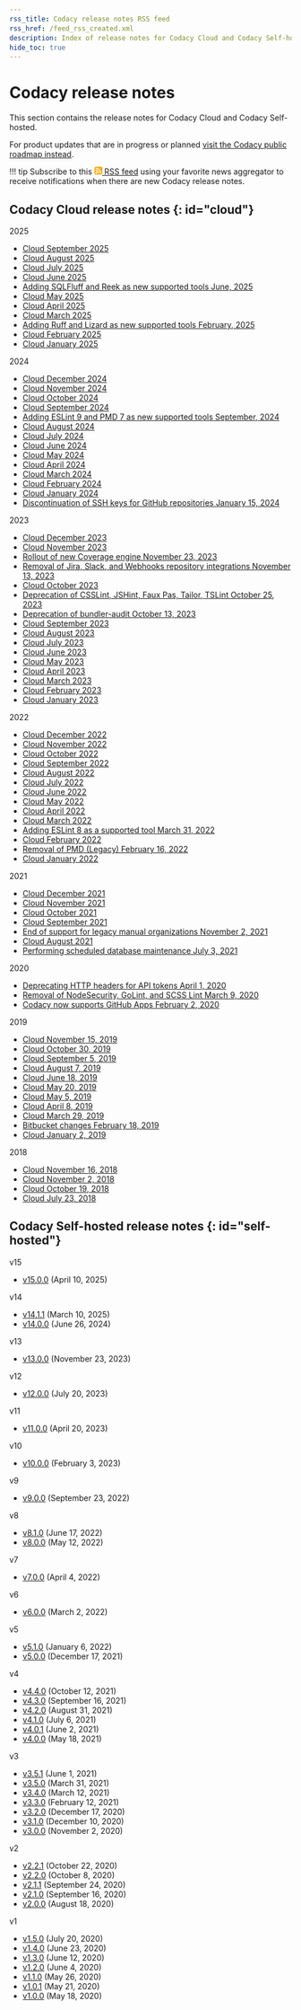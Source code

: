 ```yaml
---
rss_title: Codacy release notes RSS feed
rss_href: /feed_rss_created.xml
description: Index of release notes for Codacy Cloud and Codacy Self-hosted.
hide_toc: true
---
```


# Codacy release notes

This section contains the release notes for Codacy Cloud and Codacy Self-hosted.

For product updates that are in progress or planned [visit the Codacy public roadmap instead](https://roadmap.codacy.com).

!!! tip
    Subscribe to this [<img style="height: 1em;" src="../assets/images/icon-rss-feed.svg" alt="Codacy release notes RSS feed"/> RSS feed](/feed_rss_created.xml) using your favorite news aggregator to receive notifications when there are new Codacy release notes.

## Codacy Cloud release notes {: id="cloud"}

2025


-   [Cloud September 2025](cloud/cloud-2025-09.md)
-   [Cloud August 2025](cloud/cloud-2025-08.md)
-   [Cloud July 2025](cloud/cloud-2025-07.md)
-   [Cloud June 2025](cloud/cloud-2025-06.md)
-   [Adding SQLFluff and Reek as new supported tools June, 2025](cloud/cloud-2025-06-adding-sqlfluff-reek.md)
-   [Cloud May 2025](cloud/cloud-2025-05.md)
-   [Cloud April 2025](cloud/cloud-2025-04.md)
-   [Cloud March 2025](cloud/cloud-2025-03.md)
-   [Adding Ruff and Lizard as new supported tools February, 2025](cloud/cloud-2025-02-adding-ruff-lizard.md)
-   [Cloud February 2025](cloud/cloud-2025-02.md)
-   [Cloud January 2025](cloud/cloud-2025-01.md)

2024

-   [Cloud December 2024](cloud/cloud-2024-12.md)
-   [Cloud November 2024](cloud/cloud-2024-11.md)
-   [Cloud October 2024](cloud/cloud-2024-10.md)
-   [Cloud September 2024](cloud/cloud-2024-09.md)
-   [Adding ESLint 9 and PMD 7 as new supported tools September, 2024](cloud/cloud-2024-09-adding-eslint9-and-pmd7.md)
-   [Cloud August 2024](cloud/cloud-2024-08.md)
-   [Cloud July 2024](cloud/cloud-2024-07.md)
-   [Cloud June 2024](cloud/cloud-2024-06.md)
-   [Cloud May 2024](cloud/cloud-2024-05.md)
-   [Cloud April 2024](cloud/cloud-2024-04.md)
-   [Cloud March 2024](cloud/cloud-2024-03.md)
-   [Cloud February 2024](cloud/cloud-2024-02.md)
-   [Cloud January 2024](cloud/cloud-2024-01.md)
-   [Discontinuation of SSH keys for GitHub repositories January 15, 2024](cloud/cloud-2024-01-15-gh-repository-ssh-keys-discontinuation.md)

2023

-   [Cloud December 2023](cloud/cloud-2023-12.md)
-   [Cloud November 2023](cloud/cloud-2023-11.md)
-   [Rollout of new Coverage engine November 23, 2023](cloud/cloud-2023-11-23-new-coverage-engine-status-checks.md)
-   [Removal of Jira, Slack, and Webhooks repository integrations November 13, 2023](cloud/cloud-2023-11-13-jira-slack-webhooks-repo-integrations-removal.md)
-   [Cloud October 2023](cloud/cloud-2023-10.md)
-   [Deprecation of CSSLint, JSHint, Faux Pas, Tailor, TSLint October 25, 2023](cloud/cloud-2023-10-25-csslint-jshint-fauxpas-tailor-tslint-deprecation.md)
-   [Deprecation of bundler-audit October 13, 2023](cloud/cloud-2023-10-13-bundler-audit-deprecation.md)
-   [Cloud September 2023](cloud/cloud-2023-09.md)
-   [Cloud August 2023](cloud/cloud-2023-08.md)
-   [Cloud July 2023](cloud/cloud-2023-07.md)
-   [Cloud June 2023](cloud/cloud-2023-06.md)
-   [Cloud May 2023](cloud/cloud-2023-05.md)
-   [Cloud April 2023](cloud/cloud-2023-04.md)
-   [Cloud March 2023](cloud/cloud-2023-03.md)
-   [Cloud February 2023](cloud/cloud-2023-02.md)
-   [Cloud January 2023](cloud/cloud-2023-01.md)

2022

-   [Cloud December 2022](cloud/cloud-2022-12.md)
-   [Cloud November 2022](cloud/cloud-2022-11.md)
-   [Cloud October 2022](cloud/cloud-2022-10.md)
-   [Cloud September 2022](cloud/cloud-2022-09.md)
-   [Cloud August 2022](cloud/cloud-2022-08.md)
-   [Cloud July 2022](cloud/cloud-2022-07.md)
-   [Cloud June 2022](cloud/cloud-2022-06.md)
-   [Cloud May 2022](cloud/cloud-2022-05.md)
-   [Cloud April 2022](cloud/cloud-2022-04.md)
-   [Cloud March 2022](cloud/cloud-2022-03.md)
-   [Adding ESLint 8 as a supported tool March 31, 2022](cloud/cloud-2022-03-31-adding-eslint8.md)
-   [Cloud February 2022](cloud/cloud-2022-02.md)
-   [Removal of PMD (Legacy) February 16, 2022](cloud/cloud-2022-02-16-pmd-legacy-removal.md)
-   [Cloud January 2022](cloud/cloud-2022-01.md)

2021

-   [Cloud December 2021](cloud/cloud-2021-12.md)
-   [Cloud November 2021](cloud/cloud-2021-11.md)
-   [Cloud October 2021](cloud/cloud-2021-10.md)
-   [Cloud September 2021](cloud/cloud-2021-09.md)
-   [End of support for legacy manual organizations November 2, 2021](cloud/cloud-2021-11-02-legacy-organizations.md)
-   [Cloud August 2021](cloud/cloud-2021-08.md)
-   [Performing scheduled database maintenance July 3, 2021](cloud/cloud-2021-07-03-scheduled-db-maintenance.md)

2020

-   [Deprecating HTTP headers for API tokens April 1, 2020](cloud/cloud-2020-04-01-deprecating-http-headers-for-api-tokens.md)
-   [Removal of NodeSecurity, GoLint, and SCSS Lint March 9, 2020](cloud/cloud-2020-03-09-nodesecurity-golint-scsslint-removal.md)
-   [Codacy now supports GitHub Apps February 2, 2020](cloud/cloud-2020-02-github-apps.md)

2019

-   [Cloud November 15, 2019](cloud/cloud-2019-11-15.md)
-   [Cloud October 30, 2019](cloud/cloud-2019-10-30.md)
-   [Cloud September 5, 2019](cloud/cloud-2019-09-05.md)
-   [Cloud August 7, 2019](cloud/cloud-2019-08-07.md)
-   [Cloud June 18, 2019](cloud/cloud-2019-06-18.md)
-   [Cloud May 20, 2019](cloud/cloud-2019-05-20.md)
-   [Cloud May 5, 2019](cloud/cloud-2019-05-05.md)
-   [Cloud April 8, 2019](cloud/cloud-2019-04-08.md)
-   [Cloud March 29, 2019](cloud/cloud-2019-03-29.md)
-   [Bitbucket changes February 18, 2019](cloud/cloud-2019-02-18-bitbucket-changes.md)
-   [Cloud January 2, 2019](cloud/cloud-2019-01-02.md)

2018

-   [Cloud November 16, 2018](cloud/cloud-2018-11-16.md)
-   [Cloud November 2, 2018](cloud/cloud-2018-11-02.md)
-   [Cloud October 19, 2018](cloud/cloud-2018-10-19.md)
-   [Cloud July 23, 2018](cloud/cloud-2018-07-23.md)

## Codacy Self-hosted release notes {: id="self-hosted"}

v15

-   [v15.0.0](self-hosted/self-hosted-v15.0.0.md) (April 10, 2025)

v14

-   [v14.1.1](self-hosted/self-hosted-v14.1.1.md) (March 10, 2025)
-   [v14.0.0](self-hosted/self-hosted-v14.0.0.md) (June 26, 2024)

v13

-   [v13.0.0](self-hosted/self-hosted-v13.0.0.md) (November 23, 2023)

v12

-   [v12.0.0](self-hosted/self-hosted-v12.0.0.md) (July 20, 2023)

v11

-   [v11.0.0](self-hosted/self-hosted-v11.0.0.md) (April 20, 2023)

v10

-   [v10.0.0](self-hosted/self-hosted-v10.0.0.md) (February 3, 2023)

v9

-   [v9.0.0](self-hosted/self-hosted-v9.0.0.md) (September 23, 2022)

v8

-   [v8.1.0](self-hosted/self-hosted-v8.1.0.md) (June 17, 2022)
-   [v8.0.0](self-hosted/self-hosted-v8.0.0.md) (May 12, 2022)

v7

-   [v7.0.0](self-hosted/self-hosted-v7.0.0.md) (April 4, 2022)

v6

-   [v6.0.0](self-hosted/self-hosted-v6.0.0.md) (March 2, 2022)

v5

-   [v5.1.0](self-hosted/self-hosted-v5.1.0.md) (January 6, 2022)
-   [v5.0.0](self-hosted/self-hosted-v5.0.0.md) (December 17, 2021)

v4

-   [v4.4.0](self-hosted/self-hosted-v4.4.0.md) (October 12, 2021)
-   [v4.3.0](self-hosted/self-hosted-v4.3.0.md) (September 16, 2021)
-   [v4.2.0](self-hosted/self-hosted-v4.2.0.md) (August 31, 2021)
-   [v4.1.0](self-hosted/self-hosted-v4.1.0.md) (July 6, 2021)
-   [v4.0.1](self-hosted/self-hosted-v4.0.1.md) (June 2, 2021)
-   [v4.0.0](self-hosted/self-hosted-v4.0.0.md) (May 18, 2021)

v3

-   [v3.5.1](self-hosted/self-hosted-v3.5.1.md) (June 1, 2021)
-   [v3.5.0](self-hosted/self-hosted-v3.5.0.md) (March 31, 2021)
-   [v3.4.0](self-hosted/self-hosted-v3.4.0.md) (March 12, 2021)
-   [v3.3.0](self-hosted/self-hosted-v3.3.0.md) (February 12, 2021)
-   [v3.2.0](self-hosted/self-hosted-v3.2.0.md) (December 17, 2020)
-   [v3.1.0](self-hosted/self-hosted-v3.1.0.md) (December 10, 2020)
-   [v3.0.0](self-hosted/self-hosted-v3.0.0.md) (November 2, 2020)

v2

-   [v2.2.1](self-hosted/self-hosted-v2.2.1.md) (October 22, 2020)
-   [v2.2.0](self-hosted/self-hosted-v2.2.0.md) (October 8, 2020)
-   [v2.1.1](self-hosted/self-hosted-v2.1.1.md) (September 24, 2020)
-   [v2.1.0](self-hosted/self-hosted-v2.1.0.md) (September 16, 2020)
-   [v2.0.0](self-hosted/self-hosted-v2.0.0.md) (August 18, 2020)

v1

-   [v1.5.0](self-hosted/self-hosted-v1.5.0.md) (July 20, 2020)
-   [v1.4.0](self-hosted/self-hosted-v1.4.0.md) (June 23, 2020)
-   [v1.3.0](self-hosted/self-hosted-v1.3.0.md) (June 12, 2020)
-   [v1.2.0](self-hosted/self-hosted-v1.2.0.md) (June 4, 2020)
-   [v1.1.0](self-hosted/self-hosted-v1.1.0.md) (May 26, 2020)
-   [v1.0.1](self-hosted/self-hosted-v1.0.1.md) (May 21, 2020)
-   [v1.0.0](self-hosted/self-hosted-v1.0.0.md) (May 18, 2020)
